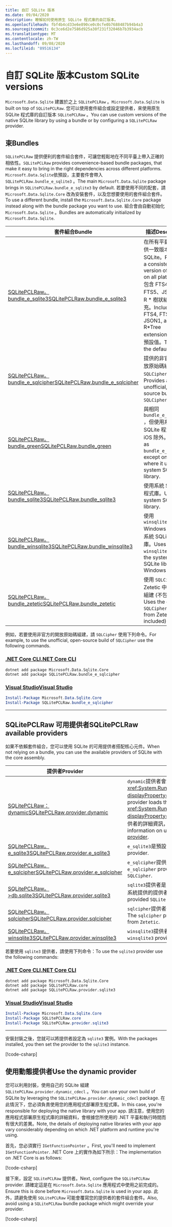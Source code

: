 ```yaml
---
title: 自訂 SQLite 版本
ms.date: 09/04/2020
description: 瞭解如何使用原生 SQLite 程式庫的自訂版本。
ms.openlocfilehash: fbf4b4cd33e6e890ce0c0cfe0b7688487b94b4a3
ms.sourcegitcommit: 0c3ce6d2e7586d925a30f231f32046b7b3934acb
ms.translationtype: MT
ms.contentlocale: zh-TW
ms.lasthandoff: 09/08/2020
ms.locfileid: "89516134"
---
```

# <a name="custom-sqlite-versions"></a><span data-ttu-id="aaef7-103">自訂 SQLite 版本</span><span class="sxs-lookup"><span data-stu-id="aaef7-103">Custom SQLite versions</span></span>

<span data-ttu-id="aaef7-104">`Microsoft.Data.Sqlite` 建置於之上 `SQLitePCLRaw` 。</span><span class="sxs-lookup"><span data-stu-id="aaef7-104">`Microsoft.Data.Sqlite` is built on top of `SQLitePCLRaw`.</span></span> <span data-ttu-id="aaef7-105">您可以使用套件組合或設定提供者，來使用原生 SQLite 程式庫的自訂版本 `SQLitePCLRaw` 。</span><span class="sxs-lookup"><span data-stu-id="aaef7-105">You can use custom versions of the native SQLite library by using a bundle or by configuring a `SQLitePCLRaw` provider.</span></span>

## <a name="bundles"></a><span data-ttu-id="aaef7-106">束</span><span class="sxs-lookup"><span data-stu-id="aaef7-106">Bundles</span></span>

<span data-ttu-id="aaef7-107">`SQLitePCLRaw` 提供便利的套件組合套件，可讓您輕鬆地在不同平臺上帶入正確的相依性。</span><span class="sxs-lookup"><span data-stu-id="aaef7-107">`SQLitePCLRaw` provides convenience-based bundle packages, that make it easy to bring in the right dependencies across different platforms.</span></span> <span data-ttu-id="aaef7-108">`Microsoft.Data.Sqlite`依預設，主要套件會帶入 `SQLitePCLRaw.bundle_e_sqlite3` 。</span><span class="sxs-lookup"><span data-stu-id="aaef7-108">The main `Microsoft.Data.Sqlite` package brings in `SQLitePCLRaw.bundle_e_sqlite3` by default.</span></span> <span data-ttu-id="aaef7-109">若要使用不同的配套，請 `Microsoft.Data.Sqlite.Core` 改為安裝套件，以及您想要使用的套件組合套件。</span><span class="sxs-lookup"><span data-stu-id="aaef7-109">To use a different bundle, install the `Microsoft.Data.Sqlite.Core` package instead along with the bundle package you want to use.</span></span> <span data-ttu-id="aaef7-110">組合會由自動初始化 `Microsoft.Data.Sqlite` 。</span><span class="sxs-lookup"><span data-stu-id="aaef7-110">Bundles are automatically initialized by `Microsoft.Data.Sqlite`.</span></span>

| <span data-ttu-id="aaef7-111">套件組合</span><span class="sxs-lookup"><span data-stu-id="aaef7-111">Bundle</span></span> | <span data-ttu-id="aaef7-112">描述</span><span class="sxs-lookup"><span data-stu-id="aaef7-112">Description</span></span> |
|--|--|
| [<span data-ttu-id="aaef7-113">SQLitePCLRaw。 bundle_e_sqlite3</span><span class="sxs-lookup"><span data-stu-id="aaef7-113">SQLitePCLRaw.bundle_e_sqlite3</span></span>](https://www.nuget.org/packages/SQLitePCLRaw.bundle_e_sqlite3) | <span data-ttu-id="aaef7-114">在所有平臺上都提供一致版本的 SQLite。</span><span class="sxs-lookup"><span data-stu-id="aaef7-114">Provides a consistent version of SQLite on all platforms.</span></span> <span data-ttu-id="aaef7-115">包含 FTS4、FTS5、JSON1 和 R \* 樹狀結構擴充。</span><span class="sxs-lookup"><span data-stu-id="aaef7-115">Includes the FTS4, FTS5, JSON1, and R\*Tree extensions.</span></span> <span data-ttu-id="aaef7-116">此為預設值。</span><span class="sxs-lookup"><span data-stu-id="aaef7-116">This is the default.</span></span> |
| [<span data-ttu-id="aaef7-117">SQLitePCLRaw。 bundle_e_sqlcipher</span><span class="sxs-lookup"><span data-stu-id="aaef7-117">SQLitePCLRaw.bundle_e_sqlcipher</span></span>](https://www.nuget.org/packages/SQLitePCLRaw.bundle_e_sqlcipher) | <span data-ttu-id="aaef7-118">提供的非官方、開放原始碼組建 `SQLCipher` 。</span><span class="sxs-lookup"><span data-stu-id="aaef7-118">Provides an unofficial, open-source build of `SQLCipher`.</span></span> |
| [<span data-ttu-id="aaef7-119">SQLitePCLRaw。 bundle_green</span><span class="sxs-lookup"><span data-stu-id="aaef7-119">SQLitePCLRaw.bundle_green</span></span>](https://www.nuget.org/packages/SQLitePCLRaw.bundle_green) | <span data-ttu-id="aaef7-120">與相同 `bundle_e_sqlite3` ，但使用系統 SQLite 程式庫的 iOS 除外。</span><span class="sxs-lookup"><span data-stu-id="aaef7-120">Same as `bundle_e_sqlite3`, except on iOS where it uses the system SQLite library.</span></span> |
| [<span data-ttu-id="aaef7-121">SQLitePCLRaw。 bundle_sqlite3</span><span class="sxs-lookup"><span data-stu-id="aaef7-121">SQLitePCLRaw.bundle_sqlite3</span></span>](https://www.nuget.org/packages/SQLitePCLRaw.bundle_sqlite3) | <span data-ttu-id="aaef7-122">使用系統 SQLite 程式庫。</span><span class="sxs-lookup"><span data-stu-id="aaef7-122">Uses the system SQLite library.</span></span> |
| [<span data-ttu-id="aaef7-123">SQLitePCLRaw。 bundle_winsqlite3</span><span class="sxs-lookup"><span data-stu-id="aaef7-123">SQLitePCLRaw.bundle_winsqlite3</span></span>](https://www.nuget.org/packages/SQLitePCLRaw.bundle_winsqlite3) | <span data-ttu-id="aaef7-124">使用 `winsqlite3.dll` Windows 10 上的系統 SQLite 程式庫。</span><span class="sxs-lookup"><span data-stu-id="aaef7-124">Uses `winsqlite3.dll`, the system SQLite library on Windows 10.</span></span> |
| [<span data-ttu-id="aaef7-125">SQLitePCLRaw。 bundle_zetetic</span><span class="sxs-lookup"><span data-stu-id="aaef7-125">SQLitePCLRaw.bundle_zetetic</span></span>](https://www.nuget.org/packages/SQLitePCLRaw.bundle_zetetic) | <span data-ttu-id="aaef7-126">使用 `SQLCipher` Zetetic 中的官方組建 (不包含) 。</span><span class="sxs-lookup"><span data-stu-id="aaef7-126">Uses the official `SQLCipher` builds from Zetetic (not included).</span></span> |

<span data-ttu-id="aaef7-127">例如，若要使用非官方的開放原始碼組建，請 `SQLCipher` 使用下列命令。</span><span class="sxs-lookup"><span data-stu-id="aaef7-127">For example, to use the unofficial, open-source build of `SQLCipher` use the following commands.</span></span>

### <a name="net-core-cli"></a>[<span data-ttu-id="aaef7-128">.NET Core CLI</span><span class="sxs-lookup"><span data-stu-id="aaef7-128">.NET Core CLI</span></span>](#tab/netcore-cli)

```dotnetcli
dotnet add package Microsoft.Data.Sqlite.Core
dotnet add package SQLitePCLRaw.bundle_e_sqlcipher
```

### <a name="visual-studio"></a>[<span data-ttu-id="aaef7-129">Visual Studio</span><span class="sxs-lookup"><span data-stu-id="aaef7-129">Visual Studio</span></span>](#tab/visual-studio)

``` PowerShell
Install-Package Microsoft.Data.Sqlite.Core
Install-Package SQLitePCLRaw.bundle_e_sqlcipher
```

---

## <a name="sqlitepclraw-available-providers"></a><span data-ttu-id="aaef7-130">SQLitePCLRaw 可用提供者</span><span class="sxs-lookup"><span data-stu-id="aaef7-130">SQLitePCLRaw available providers</span></span>

<span data-ttu-id="aaef7-131">如果不依賴套件組合，您可以使用 SQLite 的可用提供者搭配核心元件。</span><span class="sxs-lookup"><span data-stu-id="aaef7-131">When not relying on a bundle, you can use the available providers of SQLite with the core assembly.</span></span>

| <span data-ttu-id="aaef7-132">提供者</span><span class="sxs-lookup"><span data-stu-id="aaef7-132">Provider</span></span> | <span data-ttu-id="aaef7-133">描述</span><span class="sxs-lookup"><span data-stu-id="aaef7-133">Description</span></span> |
|--|--|
| [<span data-ttu-id="aaef7-134">SQLitePCLRaw： dynamic</span><span class="sxs-lookup"><span data-stu-id="aaef7-134">SQLitePCLRaw.provider.dynamic</span></span>](https://www.nuget.org/packages/SQLitePCLRaw.provider.dynamic) | <span data-ttu-id="aaef7-135">`dynamic`提供者會載入原生程式庫，而不是使用 <xref:System.Runtime.InteropServices.DllImportAttribute?displayProperty=nameWithType> 屬性。</span><span class="sxs-lookup"><span data-stu-id="aaef7-135">The `dynamic` provider loads the native library instead of using <xref:System.Runtime.InteropServices.DllImportAttribute?displayProperty=nameWithType> attributes.</span></span> <span data-ttu-id="aaef7-136">如需使用此提供者的詳細資訊，請參閱 [使用動態提供者](#use-the-dynamic-provider)。</span><span class="sxs-lookup"><span data-stu-id="aaef7-136">For more information on using this provider, see [use the dynamic provider](#use-the-dynamic-provider).</span></span> |
| [<span data-ttu-id="aaef7-137">SQLitePCLRaw。 e_sqlite3</span><span class="sxs-lookup"><span data-stu-id="aaef7-137">SQLitePCLRaw.provider.e_sqlite3</span></span>](https://www.nuget.org/packages/SQLitePCLRaw.provider.e_sqlite3) | <span data-ttu-id="aaef7-138">`e_sqlite3`是預設的提供者。</span><span class="sxs-lookup"><span data-stu-id="aaef7-138">The `e_sqlite3` is the default provider.</span></span> |
| [<span data-ttu-id="aaef7-139">SQLitePCLRaw。 e_sqlcipher</span><span class="sxs-lookup"><span data-stu-id="aaef7-139">SQLitePCLRaw.provider.e_sqlcipher</span></span>](https://www.nuget.org/packages/SQLitePCLRaw.provider.e_sqlcipher) | <span data-ttu-id="aaef7-140">`e_sqlcipher`提供者是非官方且不受支援 `SQLCipher` 。</span><span class="sxs-lookup"><span data-stu-id="aaef7-140">The `e_sqlcipher` provider is the unofficial and unsupported `SQLCipher`.</span></span> |
| [<span data-ttu-id="aaef7-141">SQLitePCLRaw。 >db.sqlite3</span><span class="sxs-lookup"><span data-stu-id="aaef7-141">SQLitePCLRaw.provider.sqlite3</span></span>](https://www.nuget.org/packages/SQLitePCLRaw.provider.sqlite3) | <span data-ttu-id="aaef7-142">`sqlite3`提供者是 `SQLite` 適用于 IOS、MacOS 和 Linux 的系統提供的提供者。</span><span class="sxs-lookup"><span data-stu-id="aaef7-142">The `sqlite3` provider is a system-provided `SQLite` for iOS, macOS, and Linux.</span></span> |
| [<span data-ttu-id="aaef7-143">SQLitePCLRaw。 sqlcipher</span><span class="sxs-lookup"><span data-stu-id="aaef7-143">SQLitePCLRaw.provider.sqlcipher</span></span>](https://www.nuget.org/packages/SQLitePCLRaw.provider.sqlcipher) | <span data-ttu-id="aaef7-144">`sqlcipher`提供者適用于的官方 `SQLCipher` 組建 `Zetetic` 。</span><span class="sxs-lookup"><span data-stu-id="aaef7-144">The `sqlcipher` provider is for official `SQLCipher` builds from `Zetetic`.</span></span> |
| [<span data-ttu-id="aaef7-145">SQLitePCLRaw。 winsqlite3</span><span class="sxs-lookup"><span data-stu-id="aaef7-145">SQLitePCLRaw.provider.winsqlite3</span></span>](https://www.nuget.org/packages/SQLitePCLRaw.provider.winsqlite3) | <span data-ttu-id="aaef7-146">`winsqlite3`提供者適用于 Windows 10 環境。</span><span class="sxs-lookup"><span data-stu-id="aaef7-146">The `winsqlite3` provider is for Windows 10 environments.</span></span> |

<span data-ttu-id="aaef7-147">若要使用 `sqlite3` 提供者，請使用下列命令：</span><span class="sxs-lookup"><span data-stu-id="aaef7-147">To use the `sqlite3` provider use the following commands:</span></span>

### <a name="net-core-cli"></a>[<span data-ttu-id="aaef7-148">.NET Core CLI</span><span class="sxs-lookup"><span data-stu-id="aaef7-148">.NET Core CLI</span></span>](#tab/netcore-cli)

```dotnetcli
dotnet add package Microsoft.Data.Sqlite.Core
dotnet add package SQLitePCLRaw.core
dotnet add package SQLitePCLRaw.provider.sqlite3
```

### <a name="visual-studio"></a>[<span data-ttu-id="aaef7-149">Visual Studio</span><span class="sxs-lookup"><span data-stu-id="aaef7-149">Visual Studio</span></span>](#tab/visual-studio)

``` PowerShell
Install-Package Microsoft.Data.Sqlite.Core
Install-Package SQLitePCLRaw.core
Install-Package SQLitePCLRaw.provider.sqlite3
```

---

<span data-ttu-id="aaef7-150">安裝封裝之後，您就可以將提供者設定為 `sqlite3` 實例。</span><span class="sxs-lookup"><span data-stu-id="aaef7-150">With the packages installed, you then set the provider to the `sqlite3` instance.</span></span>

[!code-csharp[](../../../../samples/snippets/standard/data/sqlite/SqliteProviderSample/Program.cs)]

## <a name="use-the-dynamic-provider"></a><span data-ttu-id="aaef7-151">使用動態提供者</span><span class="sxs-lookup"><span data-stu-id="aaef7-151">Use the dynamic provider</span></span>

<span data-ttu-id="aaef7-152">您可以利用封裝，使用自己的 SQLite 組建 `SQLitePCLRaw.provider.dynamic_cdecl` 。</span><span class="sxs-lookup"><span data-stu-id="aaef7-152">You can use your own build of SQLite by leveraging the `SQLitePCLRaw.provider.dynamic_cdecl` package.</span></span> <span data-ttu-id="aaef7-153">在此情況下，您必須負責使用您的應用程式部署原生程式庫。</span><span class="sxs-lookup"><span data-stu-id="aaef7-153">In this case, you're responsible for deploying the native library with your app.</span></span> <span data-ttu-id="aaef7-154">請注意，使用您的應用程式部署原生程式庫的詳細資料，會根據您所使用的 .NET 平臺和執行時間而有很大的差異。</span><span class="sxs-lookup"><span data-stu-id="aaef7-154">Note, the details of deploying native libraries with your app vary considerably depending on which .NET platform and runtime you're using.</span></span>

<span data-ttu-id="aaef7-155">首先，您必須實行 `IGetFunctionPointer` 。</span><span class="sxs-lookup"><span data-stu-id="aaef7-155">First, you'll need to implement `IGetFunctionPointer`.</span></span> <span data-ttu-id="aaef7-156">.NET Core 上的實作為如下所示：</span><span class="sxs-lookup"><span data-stu-id="aaef7-156">The implementation on .NET Core is as follows:</span></span>

[!code-csharp[](../../../../samples/snippets/standard/data/sqlite/SystemLibrarySample/Program.cs?name=snippet_NativeLibraryAdapter)]

<span data-ttu-id="aaef7-157">接下來，設定 `SQLitePCLRaw` 提供者。</span><span class="sxs-lookup"><span data-stu-id="aaef7-157">Next, configure the `SQLitePCLRaw` provider.</span></span> <span data-ttu-id="aaef7-158">請確定這是在 `Microsoft.Data.Sqlite` 應用程式中使用之前完成的。</span><span class="sxs-lookup"><span data-stu-id="aaef7-158">Ensure this is done before `Microsoft.Data.Sqlite` is used in your app.</span></span> <span data-ttu-id="aaef7-159">此外，請避免使用 `SQLitePCLRaw` 可能會覆寫您的提供者的套件組合套件。</span><span class="sxs-lookup"><span data-stu-id="aaef7-159">Also, avoid using a `SQLitePCLRaw` bundle package which might override your provider.</span></span>

[!code-csharp[](../../../../samples/snippets/standard/data/sqlite/SystemLibrarySample/Program.cs?name=snippet_SetProvider)]
